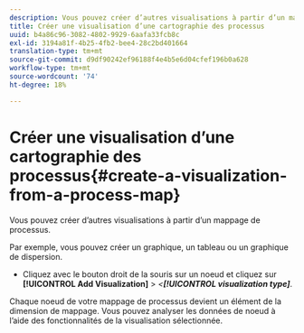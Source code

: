 ```yaml
---
description: Vous pouvez créer d’autres visualisations à partir d’un mappage de processus.
title: Créer une visualisation d’une cartographie des processus
uuid: b4a86c96-3082-4802-9929-6aafa33fcb8c
exl-id: 3194a81f-4b25-4fb2-bee4-28c2bd401664
translation-type: tm+mt
source-git-commit: d9df90242ef96188f4e4b5e6d04cfef196b0a628
workflow-type: tm+mt
source-wordcount: '74'
ht-degree: 18%

---
```


# Créer une visualisation d’une cartographie des processus{#create-a-visualization-from-a-process-map}

Vous pouvez créer d’autres visualisations à partir d’un mappage de processus.

Par exemple, vous pouvez créer un graphique, un tableau ou un graphique de dispersion.

* Cliquez avec le bouton droit de la souris sur un noeud et cliquez sur **[!UICONTROL Add Visualization]** > *&lt;**[!UICONTROL visualization type]***.

Chaque noeud de votre mappage de processus devient un élément de la dimension de mappage. Vous pouvez analyser les données de noeud à l’aide des fonctionnalités de la visualisation sélectionnée.
